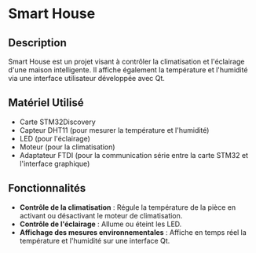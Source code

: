 # Smart House

## Description

Smart House est un projet visant à contrôler la climatisation et l'éclairage d'une maison intelligente. Il affiche également la température et l'humidité via une interface utilisateur développée avec Qt.

## Matériel Utilisé

- Carte STM32Discovery
- Capteur DHT11 (pour mesurer la température et l'humidité)
- LED (pour l'éclairage)
- Moteur (pour la climatisation)
- Adaptateur FTDI (pour la communication série entre la carte STM32 et l'interface graphique)

## Fonctionnalités

- **Contrôle de la climatisation** : Régule la température de la pièce en activant ou désactivant le moteur de climatisation.
- **Contrôle de l'éclairage** : Allume ou éteint les LED.
- **Affichage des mesures environnementales** : Affiche en temps réel la température et l'humidité sur une interface Qt.
